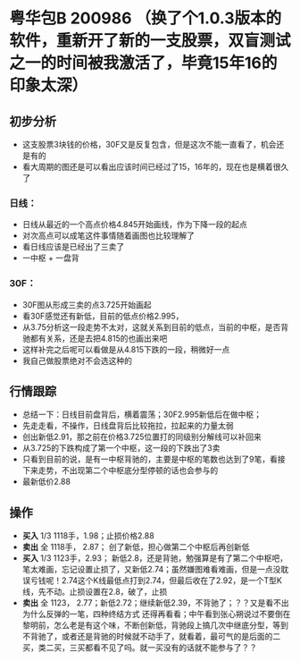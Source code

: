 # 粤华包B 200986 （换了个1.0.3版本的软件，重新开了新的一支股票，双盲测试之一的时间被我激活了，毕竟15年16的印象太深）
## 初步分析
  - 这支股票3块钱的价格，30F又是反复包含，但是这次不能一直看了，机会还是有的
  - 看大周期的图还是可以看出应该时间已经过了15，16年的，现在也是横着很久了
### 日线：
  - 日线从最近的一个高点价格4.845开始画线，作为下降一段的起点
  - 对次高点可以成笔这件事情随着画图也比较理解了
  - 看日线应该是已经出了三卖了
  - 一中枢 + 一盘背
### 30F：
  - 30F图从形成三卖的点3.725开始画起
  - 看30F感觉还有新低，目前的低点价格2.995，
  - 从3.75分析这一段走势不太对，这就关系到目前的低点，当前的中枢，是否背驰都有关系，还是去把4.815的也画出来吧
  - 这样补完之后呢可以看做是从4.815下跌的一段，稍微好一点
  - 我自己做股票绝对不会选这种的
## 行情跟踪
  - 总结一下：日线目前盘背后，横着震荡；30F2.995新低后在做中枢；
  - 先走走看，不操作，日线盘背后比较拖拉，拉起来的力量太弱
  - 创出新低2.91，那之前在价格3.725位置打的同级别分解线可以补回来
  - 从3.725的下跌构成了第一个中枢，这一段的下跌出了3卖
  - 只看到目前的说，是有一中枢背驰的，主要是中枢的笔数也达到了9笔，看接下来走势，不出现第二个中枢底分型停顿的话也会参与的
  - 最新低价2.88
## 操作
  - **买入** 1/3 1118手，1.98；止损价格2.88
  - **卖出** 全  1118手， 2.87； 创了新低，担心做第二个中枢后再创新低
  - **买入** 1/3 1123手，2.93； 新低2.8，还是背驰，勉强算是有了第二个中枢吧，笔太难画，忘记设置止损了，又新低2.74；虽然嫌图难看难画，但是一点没耽误亏钱呢！2.74这个K线最低点打到2.74，但最后收在了2.92，是一个T型K线，先不动。止损设置在2.8，破了，止损
  - **卖出** 全 1123， 2.77；新低2.72；继续新低2.39，不背驰了；？？又是看不出为什么反弹的一笔，四种终结方式 还得再看看；中午看到张心朔说过不要倒在黎明前，怎么老是有这个味，不断创新低，背驰段上搞几次中继底分型，等到不背驰了，或者还是背驰的时候就不动手了，就看着，最可气的是后面的二买，类二买，三买都看不见了吗。就一买没有的话就不能参与了？？
